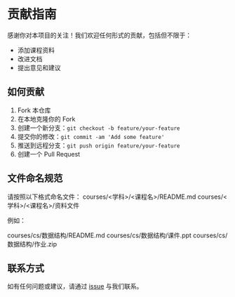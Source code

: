 # 贡献指南

感谢你对本项目的关注！我们欢迎任何形式的贡献，包括但不限于：

- 添加课程资料
- 改进文档
- 提出意见和建议

## 如何贡献

1. Fork 本仓库
2. 在本地克隆你的 Fork
3. 创建一个新分支：`git checkout -b feature/your-feature`
4. 提交你的修改：`git commit -am 'Add some feature'`
5. 推送到远程分支：`git push origin feature/your-feature`
6. 创建一个 Pull Request

## 文件命名规范

请按照以下格式命名文件：
courses/<学科>/<课程名>/README.md
courses/<学科>/<课程名>/资料文件


例如：

courses/cs/数据结构/README.md
courses/cs/数据结构/课件.ppt
courses/cs/数据结构/作业.zip

## 联系方式

如有任何问题或建议，请通过 [issue](https://github.com/your_username/nankai-courses/issues) 与我们联系。
